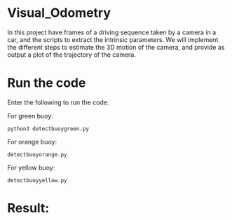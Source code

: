 # Visual_Odometry

In this project have frames of a driving sequence taken by a camera in a car, and the scripts to extract the intrinsic parameters. We will implement the different steps to estimate the 3D motion of the camera, and provide as output a plot of the trajectory of the camera.


# Run the code

Enter the following to run the code.

For green buoy:
```
python3 detectbuoygreen.py
```
For orange buoy:
```
detectbuoyorange.py
```
For yellow buoy:
```
detectbuoyyellow.py
```

# Result:


